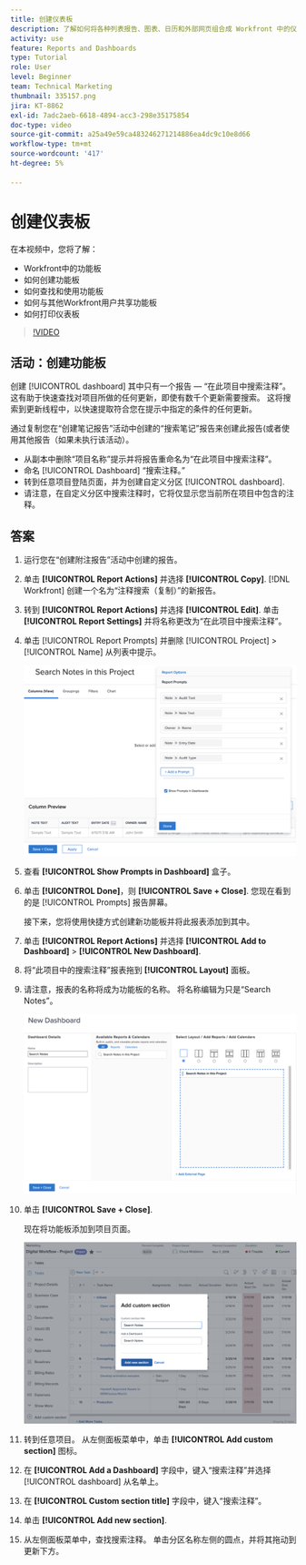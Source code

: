 ```yaml
---
title: 创建仪表板
description: 了解如何将各种列表报告、图表、日历和外部网页组合成 Workfront 中的仪表板。
activity: use
feature: Reports and Dashboards
type: Tutorial
role: User
level: Beginner
team: Technical Marketing
thumbnail: 335157.png
jira: KT-8862
exl-id: 7adc2aeb-6618-4894-acc3-298e35175854
doc-type: video
source-git-commit: a25a49e59ca483246271214886ea4dc9c10e8d66
workflow-type: tm+mt
source-wordcount: '417'
ht-degree: 5%

---
```


# 创建仪表板

在本视频中，您将了解：

* Workfront中的功能板
* 如何创建功能板
* 如何查找和使用功能板
* 如何与其他Workfront用户共享功能板
* 如何打印仪表板

>[!VIDEO](https://video.tv.adobe.com/v/335157/?quality=12&learn=on)

## 活动：创建功能板

创建 [!UICONTROL dashboard] 其中只有一个报告 — “在此项目中搜索注释”。 这有助于快速查找对项目所做的任何更新，即使有数千个更新需要搜索。 这将搜索到更新线程中，以快速提取符合您在提示中指定的条件的任何更新。

通过复制您在“创建笔记报告”活动中创建的“搜索笔记”报告来创建此报告(或者使用其他报告（如果未执行该活动）。

* 从副本中删除“项目名称”提示并将报告重命名为“在此项目中搜索注释”。
* 命名 [!UICONTROL Dashboard] “搜索注释。”
* 转到任意项目登陆页面，并为创建自定义分区 [!UICONTROL dashboard].
* 请注意，在自定义分区中搜索注释时，它将仅显示您当前所在项目中包含的注释。

## 答案

1. 运行您在“创建附注报告”活动中创建的报告。
1. 单击 **[!UICONTROL Report Actions]** 并选择 **[!UICONTROL Copy]**. [!DNL Workfront] 创建一个名为“注释搜索（复制）”的新报告。
1. 转到 **[!UICONTROL Report Actions]** 并选择 **[!UICONTROL Edit]**. 单击 **[!UICONTROL Report Settings]** 并将名称更改为“在此项目中搜索注释”。
1. 单击 [!UICONTROL Report Prompts] 并删除 [!UICONTROL Project] > [!UICONTROL Name] 从列表中提示。

   ![用于创建新仪表板的屏幕图像](assets/edit-report-prompts.png)

1. 查看 **[!UICONTROL Show Prompts in Dashboard]** 盒子。
1. 单击 **[!UICONTROL Done]**，则 **[!UICONTROL Save + Close]**. 您现在看到的是 [!UICONTROL Prompts] 报告屏幕。

   接下来，您将使用快捷方式创建新功能板并将此报表添加到其中。

1. 单击 **[!UICONTROL Report Actions]** 并选择 **[!UICONTROL Add to Dashboard]** > **[!UICONTROL New Dashboard]**.
1. 将“此项目中的搜索注释”报表拖到 **[!UICONTROL Layout]** 面板。
1. 请注意，报表的名称将成为功能板的名称。 将名称编辑为只是“Search Notes”。

   ![用于创建新仪表板的屏幕图像](assets/create-dashboard.png)

1. 单击 **[!UICONTROL Save + Close]**.

   现在将功能板添加到项目页面。

   ![用于创建新仪表板的屏幕图像](assets/add-custom-section.png)

1. 转到任意项目。 从左侧面板菜单中，单击 **[!UICONTROL Add custom section]** 图标。
1. 在 **[!UICONTROL Add a Dashboard]** 字段中，键入“搜索注释”并选择 [!UICONTROL dashboard] 从名单上。
1. 在 **[!UICONTROL Custom section title]** 字段中，键入“搜索注释”。
1. 单击 **[!UICONTROL Add new section]**.
1. 从左侧面板菜单中，查找搜索注释。 单击分区名称左侧的圆点，并将其拖动到更新下方。
